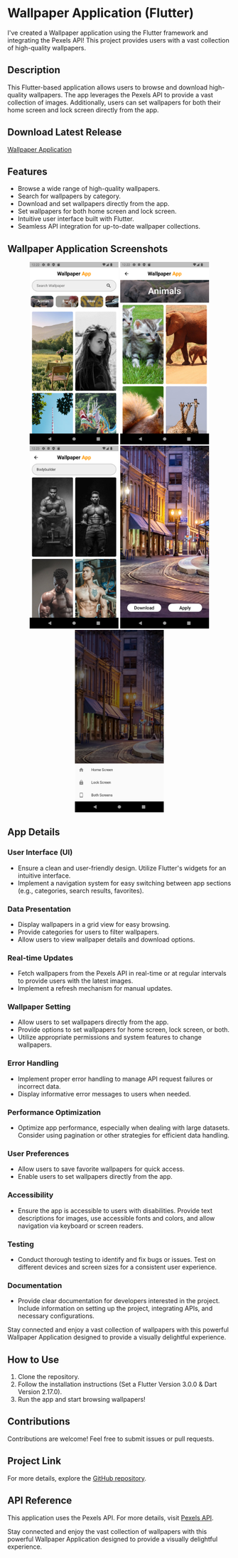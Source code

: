 # Wallpaper Application (Flutter)
I've created a Wallpaper application using the Flutter framework and integrating the Pexels API! This project provides users with a vast collection of high-quality wallpapers.

## Description
This Flutter-based application allows users to browse and download high-quality wallpapers. The app leverages the Pexels API to provide a vast collection of images. Additionally, users can set wallpapers for both their home screen and lock screen directly from the app.

## Download Latest Release

[Wallpaper Application](https://github.com/official-shashi/Wallpaper/blob/main/screenshot/Wallpaper.apk)

## Features
- Browse a wide range of high-quality wallpapers.
- Search for wallpapers by category.
- Download and set wallpapers directly from the app.
- Set wallpapers for both home screen and lock screen.
- Intuitive user interface built with Flutter.
- Seamless API integration for up-to-date wallpaper collections.

## Wallpaper Application Screenshots
<p align="center">
    <img src="https://github.com/official-shashi/Wallpaper/blob/main/screenshot/HomeScreen.png" alt="Home Screen" width="200"/>
    <img src="https://github.com/official-shashi/Wallpaper/blob/main/screenshot/CategoryScreen.png" alt="Category Screen" width="200"/>
    <img src="https://github.com/official-shashi/Wallpaper/blob/main/screenshot/SearchScreen.png" alt="Search Screen" width="200"/>
    <img src="https://github.com/official-shashi/Wallpaper/blob/main/screenshot/FullScreen%26Download.png" alt="Full Screen" width="200"/>
    <img src="https://github.com/official-shashi/Wallpaper/blob/main/screenshot/SetWallpaperScreen.png" alt="SetWallpaper Screen" width="200"/>
</p>

## App Details
### User Interface (UI)
- Ensure a clean and user-friendly design. Utilize Flutter's widgets for an intuitive interface.
- Implement a navigation system for easy switching between app sections (e.g., categories, search results, favorites).

### Data Presentation
- Display wallpapers in a grid view for easy browsing.
- Provide categories for users to filter wallpapers.
- Allow users to view wallpaper details and download options.

### Real-time Updates
- Fetch wallpapers from the Pexels API in real-time or at regular intervals to provide users with the latest images.
- Implement a refresh mechanism for manual updates.

### Wallpaper Setting
- Allow users to set wallpapers directly from the app.
- Provide options to set wallpapers for home screen, lock screen, or both.
- Utilize appropriate permissions and system features to change wallpapers.

### Error Handling
- Implement proper error handling to manage API request failures or incorrect data.
- Display informative error messages to users when needed.

### Performance Optimization
- Optimize app performance, especially when dealing with large datasets. Consider using pagination or other strategies for efficient data handling.

### User Preferences
- Allow users to save favorite wallpapers for quick access.
- Enable users to set wallpapers directly from the app.

### Accessibility
- Ensure the app is accessible to users with disabilities. Provide text descriptions for images, use accessible fonts and colors, and allow navigation via keyboard or screen readers.

### Testing
- Conduct thorough testing to identify and fix bugs or issues. Test on different devices and screen sizes for a consistent user experience.

### Documentation
- Provide clear documentation for developers interested in the project. Include information on setting up the project, integrating APIs, and necessary configurations.

Stay connected and enjoy a vast collection of wallpapers with this powerful Wallpaper Application designed to provide a visually delightful experience.

## How to Use
1. Clone the repository.
2. Follow the installation instructions (Set a Flutter Version 3.0.0 & Dart Version 2.17.0).
3. Run the app and start browsing wallpapers!

## Contributions
Contributions are welcome! Feel free to submit issues or pull requests.

## Project Link
For more details, explore the [GitHub repository](https://github.com/official-shashi/Wallpaper).

## API Reference
This application uses the Pexels API. For more details, visit [Pexels API](https://www.pexels.com/api/).

Stay connected and enjoy the vast collection of wallpapers with this powerful Wallpaper Application designed to provide a visually delightful experience.
